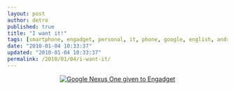 ```yaml
---
layout: post
author: detro
published: true
title: "I want it!"
tags: [smartphone, engadget, personal, it, phone, google, english, android, nexus-one, os, cool]
date: "2010-01-04 10:33:37"
updated: "2010-01-04 10:33:37"
permalink: /2010/01/04/i-want-it/
---
```


<div align="center">
<a href="http://www.engadget.com/2010/01/02/exclusive-google-nexus-one-hands-on-video-and-first-impressio/"><img src="http://www.blogcdn.com/www.engadget.com/media/2010/01/eng_nexus_60079-1262492379.jpg" alt="Google Nexus One given to Engadget" /></a>
</div>
